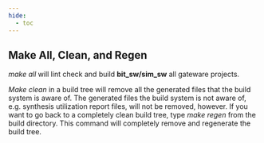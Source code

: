 ```yaml
---
hide:
  - toc
---
```


Make All, Clean, and Regen
--------------------------
*make all* will lint check and build **bit_sw/sim_sw** all gateware projects.

*Make clean* in a build tree will remove all the generated files that the build system is aware of. The generated files the build system is not aware of, e.g. synthesis utilization report files, will not be removed, however. If you want to go back to a completely clean build tree, type *make regen* from the build directory. This command will completely remove and regenerate the build tree.
